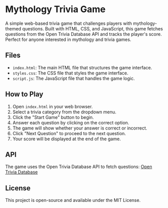 # Mythology Trivia Game

A simple web-based trivia game that challenges players with mythology-themed questions. Built with HTML, CSS, and JavaScript, this game fetches questions from the Open Trivia Database API and tracks the player's score. Perfect for anyone interested in mythology and trivia games.

## Files

- `index.html`: The main HTML file that structures the game interface.
- `styles.css`: The CSS file that styles the game interface.
- `script.js`: The JavaScript file that handles the game logic.

## How to Play

1. Open `index.html` in your web browser.
2. Select a trivia category from the dropdown menu.
3. Click the "Start Game" button to begin.
4. Answer each question by clicking on the correct option.
5. The game will show whether your answer is correct or incorrect.
6. Click "Next Question" to proceed to the next question.
7. Your score will be displayed at the end of the game.

## API

The game uses the Open Trivia Database API to fetch questions:
[Open Trivia Database](https://opentdb.com/)

## License

This project is open-source and available under the MIT License.
